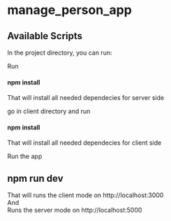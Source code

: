 # manage_person_app

## Available Scripts
In the project directory, you can run:

Run
#### npm install  
That will install all needed dependecies for server side

go in client directory and run
#### npm install  
That will install all needed dependecies for client side

Run the app
## npm run dev 
That will runs the client mode on http://localhost:3000    
And   
Runs the server mode on http://localhost:5000
